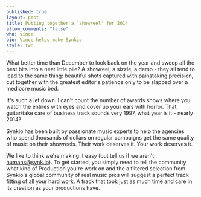 ```yaml
---
published: true
layout: post
title: Putting together a 'showreel' for 2014
allow_comments: "false"
who: vince
bio: Vince helps make Synkio
style: two
---
```


What better time than December to look back on the year and sweep all the best bits into a neat little pile?<!--excerpt--> A showreel, a sizzle, a demo -  they all tend to lead to the same thing: beautiful shots captured with painstaking precision, cut together with the greatest editor's patience only to be slapped over a mediocre music bed.

It's such a let down. I can't count the number of awards shows where you watch the entries with eyes and cover up your ears with horror.  That guitar/take care of business track sounds very 1997, what year is it - nearly 2014?

Synkio has been built by passionate music experts to help the agencies who spend thousands of dollars on regular campaigns get the same quality of music on their showreels. Their work deserves it. Your work deserves it.

We like to think we're making it easy (but tell us if we aren't: [humans@synk.io](mailto:humans@synk.io)). To get started, you simply need to tell the community what kind of Production you're work on and the a filtered selection from Synkio's global community of real music pros will suggest a perfect track fitting of all your hard work. A track that took just as much time and care in its creation as your productions have.
